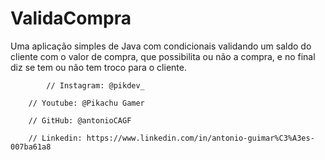 # ValidaCompra
Uma aplicação simples de Java com condicionais validando um saldo do cliente com o valor de compra, 
que possibilita ou não a compra, e no final diz se tem ou não tem troco para o cliente.

    		// Instagram: @pikdev_

		// Youtube: @Pikachu Gamer

		// GitHub: @antonioCAGF

		// Linkedin: https://www.linkedin.com/in/antonio-guimar%C3%A3es-007ba61a8
